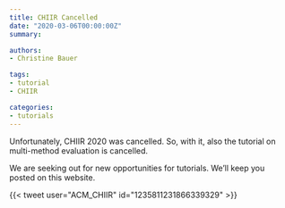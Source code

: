 ```yaml
---
title: CHIIR Cancelled 
date: "2020-03-06T00:00:00Z"
summary:

authors:
- Christine Bauer 

tags:
- tutorial
- CHIIR

categories:
- tutorials
---
```


Unfortunately, CHIIR 2020 was cancelled. So, with it, also the tutorial on multi-method evaluation is cancelled.

We are seeking out for new opportunities for tutorials. We’ll keep you posted on this website.

{{< tweet user="ACM_CHIIR" id="1235811231866339329" >}}
